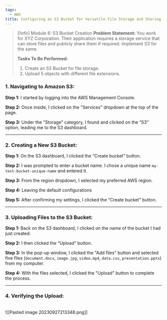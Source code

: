 ```yaml
---
tags:
  - AWS
title: Configuring an S3 Bucket for Versatile File Storage and Sharing in AWS
---
```

<!--
**Mini-Project: Implementing AWS S3 for Efficient File Storage and Sharing!** I recently completed a practical project focused on Amazon S3, a key AWS service for object storage. My goal was to set up an S3 bucket tailored for XYZ Corporation's needs, capable of storing various file types and allowing public sharing when necessary. I successfully created the bucket, uploaded different file formats (documents, images, videos, etc.), and configured the settings for optimal use. This project not only enhanced my skills in using S3 but also underscored its versatility in handling diverse storage requirements.
-->
 
> [!info] Module 6: S3 Bucket Creation
> **Problem Statement:** 
> You work for XYZ Corporation. Their application requires a storage service that can store files and publicly share them if required. Implement S3 for the same. 
> 
> **Tasks To Be Performed:** 
> 1. Create an S3 Bucket for file storage. 
> 2. Upload 5 objects with different file extensions.

### **1. Navigating to Amazon S3:**

**Step 1:** I started by logging into the AWS Management Console.

**Step 2:** Once inside, I clicked on the "Services" dropdown at the top of the page.

**Step 3:** Under the "Storage" category, I found and clicked on the “S3” option, leading me to the S3 dashboard.

---

### **2. Creating a New S3 Bucket:**

**Step 1:** On the S3 dashboard, I clicked the “Create bucket” button.

**Step 2:** I was prompted to enter a bucket name. I chose a unique name `my-test-bucket-unique-name` and entered it.

**Step 3:** From the region dropdown, I selected my preferred AWS region.

**Step 4:** Leaving the default configurations 

**Step 5:** After confirming my settings, I clicked the "Create bucket" button.

---

### **3. Uploading Files to the S3 Bucket:**

**Step 1:** Back on the S3 dashboard, I clicked on the name of the bucket I had just created.

**Step 2:** I then clicked the “Upload” button.

**Step 3:** In the pop-up window, I clicked the "Add files" button and selected five files (`document.docx`, `image.jpg`, `video.mp4`, `data.csv`, `presentation.pptx`) from my computer.

**Step 4:** With the files selected, I clicked the "Upload" button to complete the process.

---


<!---


### **4. (Optional) Making the Files Public:**

**Step 1:** Once the files were uploaded, I checked the boxes next to each file.

**Step 2:** I clicked the "Actions" dropdown and selected the "Make public" option.


---

### **5. Verifying the Upload:**

**Step 1:** To make sure my files were uploaded correctly, I clicked on each one individually, confirming their presence and accessibility.

**Step 2:** Since I had the option of making them public, I also noted the public URL in the file's properties, for any future references.
-->


### **4. Verifying the Upload:**
<br>![[Pasted image 20230927213348.png]]
